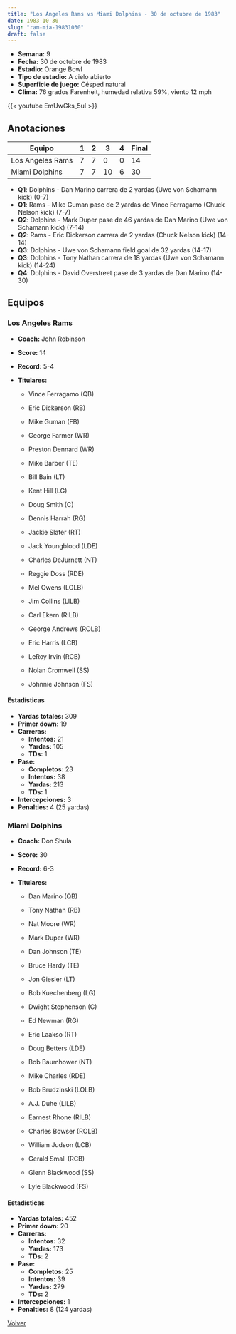 ```yaml
---
title: "Los Angeles Rams vs Miami Dolphins - 30 de octubre de 1983"
date: 1983-10-30
slug: "ram-mia-19831030"
draft: false
---
```


- **Semana:** 9
- **Fecha:** 30 de octubre de 1983
- **Estadio:** Orange Bowl
- **Tipo de estadio:** A cielo abierto
- **Superficie de juego:** Césped natural
- **Clima:** 76 grados Farenheit, humedad relativa 59%, viento 12 mph


{{< youtube EmUwGks_5uI >}}


## Anotaciones
| Equipo | 1 | 2 | 3 | 4 | Final |
|--------|---|---|---|---|-------|
| Los Angeles Rams  | 7 | 7 | 0 | 0  | 14 |
| Miami Dolphins  | 7 | 7 | 10 | 6  | 30 |
- **Q1**: Dolphins - Dan Marino carrera de 2 yardas (Uwe von Schamann kick) (0-7)
- **Q1**: Rams - Mike Guman pase de 2 yardas de Vince Ferragamo (Chuck Nelson kick) (7-7)
- **Q2**: Dolphins - Mark Duper pase de 46 yardas de Dan Marino (Uwe von Schamann kick) (7-14)
- **Q2**: Rams - Eric Dickerson carrera de 2 yardas (Chuck Nelson kick) (14-14)
- **Q3**: Dolphins - Uwe von Schamann field goal de 32 yardas (14-17)
- **Q3**: Dolphins - Tony Nathan carrera de 18 yardas (Uwe von Schamann kick) (14-24)
- **Q4**: Dolphins - David Overstreet pase de 3 yardas de Dan Marino (14-30)


## Equipos


### Los Angeles Rams
* **Coach:** John Robinson
* **Score:** 14
* **Record:** 5-4
* **Titulares:** 

  * Vince Ferragamo (QB) 

  * Eric Dickerson (RB) 

  * Mike Guman (FB) 

  * George Farmer (WR) 

  * Preston Dennard (WR) 

  * Mike Barber (TE) 

  * Bill Bain (LT) 

  * Kent Hill (LG) 

  * Doug Smith (C) 

  * Dennis Harrah (RG) 

  * Jackie Slater (RT) 

  * Jack Youngblood (LDE) 

  * Charles DeJurnett (NT) 

  * Reggie Doss (RDE) 

  * Mel Owens (LOLB) 

  * Jim Collins (LILB) 

  * Carl Ekern (RILB) 

  * George Andrews (ROLB) 

  * Eric Harris (LCB) 

  * LeRoy Irvin (RCB) 

  * Nolan Cromwell (SS) 

  * Johnnie Johnson (FS) 

#### Estadísticas
* **Yardas totales:** 309
* **Primer down:** 19
* **Carreras:**
  * **Intentos:** 21
  * **Yardas:** 105
  * **TDs:** 1
* **Pase:**
  * **Completos:** 23
  * **Intentos:** 38
  * **Yardas:** 213
  * **TDs:** 1
* **Intercepciones:** 3
* **Penalties:** 4 (25 yardas)

### Miami Dolphins
* **Coach:** Don Shula
* **Score:** 30
* **Record:** 6-3
* **Titulares:** 

  * Dan Marino (QB) 

  * Tony Nathan (RB) 

  * Nat Moore (WR) 

  * Mark Duper (WR) 

  * Dan Johnson (TE) 

  * Bruce Hardy (TE) 

  * Jon Giesler (LT) 

  * Bob Kuechenberg (LG) 

  * Dwight Stephenson (C) 

  * Ed Newman (RG) 

  * Eric Laakso (RT) 

  * Doug Betters (LDE) 

  * Bob Baumhower (NT) 

  * Mike Charles (RDE) 

  * Bob Brudzinski (LOLB) 

  * A.J. Duhe (LILB) 

  * Earnest Rhone (RILB) 

  * Charles Bowser (ROLB) 

  * William Judson (LCB) 

  * Gerald Small (RCB) 

  * Glenn Blackwood (SS) 

  * Lyle Blackwood (FS) 

#### Estadísticas
* **Yardas totales:** 452
* **Primer down:** 20
* **Carreras:**
  * **Intentos:** 32
  * **Yardas:** 173
  * **TDs:** 2
* **Pase:**
  * **Completos:** 25
  * **Intentos:** 39
  * **Yardas:** 279
  * **TDs:** 2
* **Intercepciones:** 1
* **Penalties:** 8 (124 yardas)


[Volver](/historia/1983)
